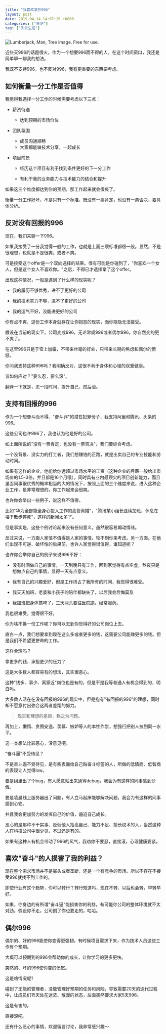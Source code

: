 ```yaml
---
title: "我喜欢某些996"
layout: post
date: 2019-04-14 14:07:19 +0800
categories: ["日记"]
tag: ["失业生活"]
---
```


![Lumberjack, Man, Tree image. Free for use.](https://cdn.pixabay.com/photo/2013/10/23/11/01/lumberjack-199693_1280.jpg)

近些天996的话题很火，作为一个想要996而不得的人，在这个时间窗口，我还是简单聊一聊我的想法。

我既不支持996，也不反对996，我有更重要的东西要考虑。

## 如何衡量一分工作是否值得

我觉得我选择一分工作的时候需要考虑以下三点：

- 薪资待遇
  - 达到预期的市场价位

- 团队氛围
  - 成员沟通顺畅
  - 大家都能做技术分享，一起成长

- 项目前景
  - 经历这个项目有利于找到条件更好的下一分工作

  - 有利于我的业务能力与技术能力的结合和提升

如果这三个维度都达到你的预期，那工作起来就会很爽了。

衡量一分工作好坏，不是只有一个标准，既没有一票肯定，也没有一票否决，要具体分析。

## 反对没有回报的996

现在，我们来聊一下996。

如果我接受了一分我觉得一般的工作，也就是上面三项标准都很一般。显然，不是很理想，也就是不是很爽，或者不爽。

可是接受这个offer是一个双向选择的结果。很有可能是你碰到了，"你喜欢一个女人，但是这个女人不喜欢你。"之后，不得已才选择拿了这个offer。

出现这种情况，一般是遇到了什么样的现实呢？

- 我的履历不够优秀，进不了更好的公司

- 我的技术实力不够，进不了更好的公司

- 我的运气不好，没能进更好的公司

你有点不爽，这份工作本身就存在让你抱怨的现实，而你隐隐无法接受。

假设在当前的现实下，公司变成996，无论常规996或者偶尔996，你自然变的更不爽了。

在这里996只是于雪上加霜，不带来丝毫的好处，只带来长期的焦虑和偶尔的愤怒。

你问我支持这种996吗？我明确反对，这很不利于身体和心理的双重健康。

该如何应对？"要么忍，要么滚"。

翻译一下就是，忍一段时间，提升自己，然后滚。

## 支持有回报的996

作为一个想奋斗而不得、"奋斗罪"的潜在犯罪份子，我支持阿里和腾讯、头条的996。

这些公司也许996了，我也认为他是好的公司。

如上面所说的"没有一票肯定，也没有一票否决"，我们要综合考虑。

一个没背景、没实力的打工者，我们想赚钱的正路，就是出卖自己的专业技能和劳动时间。

如果有这样的企业，他能给你远超过市场水平的工资（这种企业的月薪一般给出市场价的1.5-3倍，并且都是16个月哦），同时具有业内最顶尖的项目创新能力，而且里面同事很优秀的概率相当的大的情况下，按照上面的三个维度来说，进入这种企业工作，是非常理想的，你工作起来会很爽。

也许你会举出一些例子，说这样不值得。

比如"华为全部能全身心投入工作的高管离婚"，"腾讯某小组长连续加班，休息在楼下散步猝死"，这样的新闻太多了。

但是事实是，这些个例讨论起来没有任何意义。虽然很容易煽动情绪。

反过来说，一方面人家值不值得是人家的事情，轮不到你来考虑。另一方面。在他们出现不可逆、破坏性的后果前，也许人家觉得很值得，谁知道呢？

也许你会举你自己的例子来说996不好：

- 没有时间做自己的事情，一天到晚只有工作，回到家觉得有点空虚，熬夜只是想做点自己的事情，显得一天有点意义。

- 我有自己的兴趣爱好，但是工作挤占了我所有的时间，我觉得很难受。

- 我天天加班，老婆和小孩子的陪伴都缺失了，以后我会后悔莫及

- 我加班把身体搞垮了，三天两头要往医院跑，经常服药。

我也很难受，觉得很不好。

你为啥不换一份工作呢？你可以去到你觉得好的公司岗位上去。

直白一点，我们想要拿到现在这么多或者更多的钱，这需要公司能赚更多的钱。但是我们不希望更拼命的工作。

这样合理吗？

拿更多的钱，承担更少的压力？

这是大多数人都容易有的想法，其实很恶心。

这种"钱多、事少、离家近"岗位也是有的，但是不是我等普通人有机会得到的，明白吗。

大多数人活在在没有回报的996的现实中，但是抱有"有回报的996"的理想，同时却不愿意付出弥合这两者差距的努力。

> 现实和理想的差距，称之为问题。

再加上，懒惰、贪图安逸、羡慕、嫉妒等人的本性作祟，想强行把别人拉到同一水平。

这一类想法比较恶心，没意见吧。

"奋斗逼"不受待见？

不是奋斗逼不受待见，是有些表面给自己贴奋斗标签的人，所做的低情商、低智商的表现让人觉得low。

要是组里出了个bug，有人愿意站出来通宵debug，我会为有这样的同事感到骄傲。

要是凌晨线上服务器出了问题，有人立马起床能够解决问题，我会为有这样的同事感到心安。

并且我会更加努力的发挥自己的价值，逼迫自己成长。

恶心的是那种不干实事、贬低他人抬高自己、能力不足、擅长权术的人，当然这种人在科技公司中很少见，不过还是有的。

如果有这种人有机会带动了996的风气，我劝你不要忍，直接滚，心理健康要紧。

## 喜欢"奋斗"的人损害了我的利益？

现在整个需求市场并不是寡头或者垄断，还是一个有竞争的市场。所以不存在不接受996就找不到工作的。

即使行业有这个趋势，你可以转行？转行知道吗，现在不转，以后也会转，早转早好。

如果，你身边的有所谓"奋斗逼"能损害你的利益，有可能你公司的整体环境就不太对劲，假设你不走，公司倒了你也要走的，哈哈。

## 偶尔996

偶尔的、好的996能使你变得更强韧。有时候项目需求下来，作为技术人员这些工作有个预期。

大概可以预期到的996会帮助你的成长，让你学习的更多更快。

突然的、坏的996使你变的愤怒。

这是啥情况呢?

碰到了无能的管理者，没能管理好预期的任务和风险，导致需要20天的迭代过程中，让成员们15天处在迷茫、散漫的状态，后面突然要求大家5天996。

这是有害的。

直接滚吧。

还有什么恶心的事情，欢迎留言讨论，我非常感兴趣～
